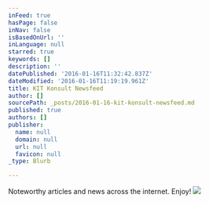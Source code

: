 ```yaml
---
inFeed: true
hasPage: false
inNav: false
isBasedOnUrl: ''
inLanguage: null
starred: true
keywords: []
description: ''
datePublished: '2016-01-16T11:32:42.837Z'
dateModified: '2016-01-16T11:19:19.961Z'
title: KIT Konsult Newsfeed
author: []
sourcePath: _posts/2016-01-16-kit-konsult-newsfeed.md
published: true
authors: []
publisher:
  name: null
  domain: null
  url: null
  favicon: null
_type: Blurb

---
```

Noteworthy articles and news across the internet. Enjoy!
![](https://s3-us-west-2.amazonaws.com/the-grid-img/p/164e2430cebfd1e1f5c7894260815c7fe6ac2cb6.jpg)